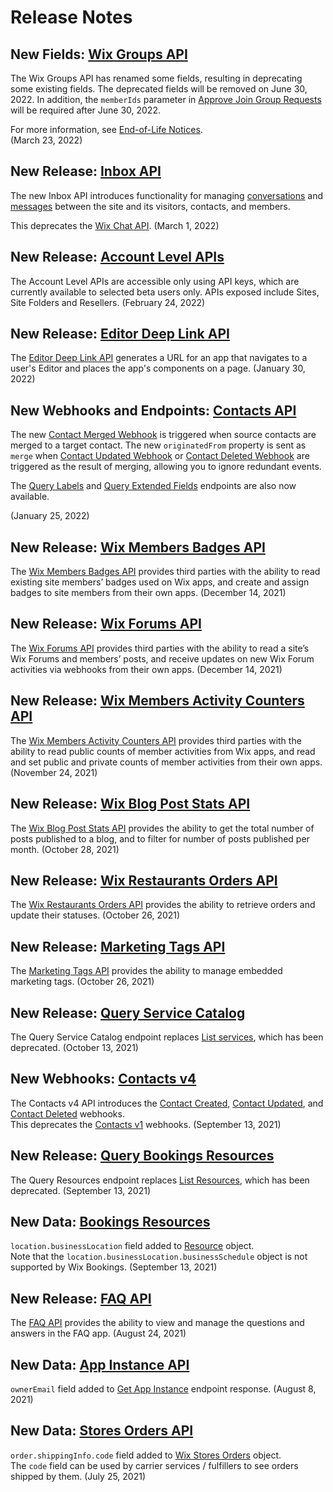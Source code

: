 # Release Notes

## New Fields: [Wix Groups API](wix-groups/)

The Wix Groups API has renamed some fields,
resulting in deprecating some existing fields.
The deprecated fields will be removed on June 30, 2022.
In addition, the `memberIds` parameter in
[Approve Join Group Requests](wix-groups/wix-groups/join-requests/approve-join-group-requests)
will be required after June 30, 2022.

For more information, see [End-of-Life Notices](./Deprecations.md#end-of-life-june-30-2022).  
(March 23, 2022)

## New Release: [Inbox API](inbox/)

The new Inbox API introduces functionality
for managing [conversations](inbox/conversations) and [messages](inbox/messages)
between the site and its visitors, contacts, and members.

This deprecates the [Wix Chat API](wix-chat/wix-chat).
(March 1, 2022)

## New Release: [Account Level APIs](account-level-apis/)

The Account Level APIs are accessible only using API keys, which are currently available to selected beta users only.
APIs exposed include Sites, Site Folders and Resellers. (February 24, 2022)  

## New Release: [Editor Deep Link API](app-management/about-the-editor-deep-link-api)

The [Editor Deep Link API](app-management/about-the-editor-deep-link-api) generates a URL for an app that navigates to a user's Editor and places the app's components on a page. (January 30, 2022)

## New Webhooks and Endpoints: [Contacts API](contacts/)

The new [Contact Merged Webhook](contacts/contacts/contacts-v4/contact-merged-webhook)
is triggered when source contacts are merged to a target contact.
The new `originatedFrom` property is sent as `merge` when
[Contact Updated Webhook](contacts/contacts/contacts-v4/contact-updated-webhook)
or [Contact Deleted Webhook](contacts/contacts/contacts-v4/contact-deleted-webhook)
are triggered as the result of merging, allowing you to ignore redundant events.

The [Query Labels](contacts/labels/query-labels)
and [Query Extended Fields](contacts/extended-fields/query-extended-fields)
endpoints are also now available.

(January 25, 2022)

## New Release: [Wix Members Badges API](members/badges)

The [Wix Members Badges API](members/badges) provides third parties with the ability to read existing site members’ badges used on Wix apps, and create and assign badges to site members from their own apps. (December 14, 2021)

## New Release: [Wix Forums API](wix-forum/)

The [Wix Forums API](wix-forum/) provides third parties with the ability to read a site’s Wix Forums and members’ posts, and receive updates on new Wix Forum activities via webhooks from their own apps. (December 14, 2021)

## New Release: [Wix Members Activity Counters API](members/activity-counters)

The [Wix Members Activity Counters API](members/activity-counters) provides third parties with the ability to read public counts of member activities from Wix apps, and read and set public and private counts of member activities from their own apps. (November 24, 2021)

## New Release: [Wix Blog Post Stats API](wix-blog/blog/post-stats/get-total-posts)

The [Wix Blog Post Stats API](wix-blog/blog/post-stats/get-total-posts) provides the ability to get the total number of posts published to a blog, and to filter for number of posts published per month. (October 28, 2021)

## New Release: [Wix Restaurants Orders API](wix-restaurants/orders)

The [Wix Restaurants Orders API](wix-restaurants/orders) provides the ability to retrieve orders and update their statuses.
(October 26, 2021)

## New Release: [Marketing Tags API](marketing/marketing-tags)

The [Marketing Tags API](marketing/marketing-tags) provides the ability to manage embedded marketing tags.
(October 26, 2021)

## New Release: [Query Service Catalog](wix-bookings/service-catalog/services/query-service-catalog)

The Query Service Catalog endpoint replaces
[List services](wix-bookings/service-catalog/services/list-services),
which has been deprecated.
(October 13, 2021)

## New Webhooks: [Contacts v4](contacts/contacts/contacts-v4/contact-object)

The Contacts v4 API introduces the
[Contact Created](contacts/contacts/contacts-v4/contact-created-webhook),
[Contact Updated](contacts/contacts/contacts-v4/contact-updated-webhook),
and [Contact Deleted](contacts/contacts/contacts-v4/contact-deleted-webhook)
webhooks.  
This deprecates the
[Contacts v1](contacts/contacts/contacts-v1-(deprecated)/contact-object)
webhooks.
(September 13, 2021)

## New Release: [Query Bookings Resources](wix-bookings/resources/query-resources)

The Query Resources endpoint replaces
[List Resources](wix-bookings/resources/list-resources),
which has been deprecated.
(September 13, 2021)

## New Data: [Bookings Resources](wix-bookings/resources)

`location.businessLocation` field added to [Resource](wix-bookings/resources/resource-object) object.  
Note that the `location.businessLocation.businessSchedule` object is not supported by Wix Bookings.
(September 13, 2021)

## New Release: [FAQ API](site-content/faq)

The [FAQ API](site-content/faq) provides the ability to view and manage the questions and answers in the FAQ app.
(August 24, 2021)

## New Data: [App Instance API](app-management/apps/app-instance)

`ownerEmail` field added to [Get App Instance](app-management/apps/app-instance/get-app-instance) endpoint response.
(August 8, 2021)

## New Data: [Stores Orders API](wix-stores/orders)

`order.shippingInfo.code` field added to [Wix Stores Orders](wix-stores/orders/order-object) object.  
The `code` field can be used by carrier services / fulfillers to see orders shipped by them.
(July 25, 2021)
